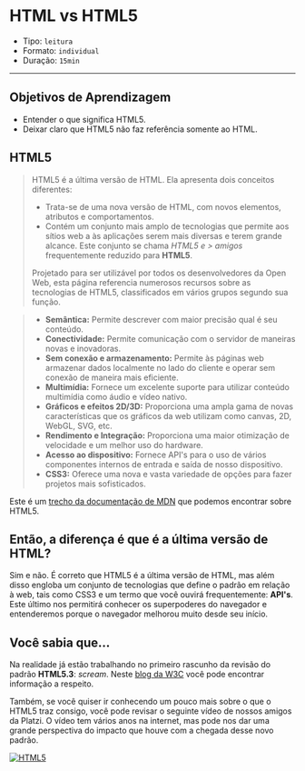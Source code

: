 # HTML vs HTML5

- Tipo: `leitura`
- Formato: `individual`
- Duração: `15min`

***

## Objetivos de Aprendizagem

- Entender o que significa HTML5.
- Deixar claro que HTML5 não faz referência somente ao HTML.

## HTML5

> HTML5 é a última versão de HTML. Ela apresenta dois conceitos diferentes:
>
> - Trata-se de uma nova versão de HTML, com novos elementos, atributos e comportamentos.
> - Contém um conjunto mais amplo de tecnologias que permite aos sítios web a às aplicações serem mais diversas e terem grande alcance. Este conjunto se chama _HTML5 e > amigos_ frequentemente reduzido para **HTML5**.
>
> Projetado para ser utilizável por todos os desenvolvedores da Open Web, esta página referencia numerosos recursos sobre as tecnologias de HTML5, classificados em vários grupos segundo sua função.

> - **Semântica:** Permite descrever com maior precisão qual é seu conteúdo.
> - **Conectividade:** Permite comunicação com o servidor de maneiras novas e inovadoras.
> - **Sem conexão e armazenamento:** Permite às páginas web armazenar dados localmente no lado do cliente e operar sem conexão de maneira mais eficiente.
> - **Multimídia:** Fornece um excelente suporte para utilizar conteúdo multimídia como áudio e vídeo nativo.
> - **Gráficos e efeitos 2D/3D:** Proporciona uma ampla gama de novas características que os gráficos da web utilizam como canvas, 2D, WebGL, SVG, etc.
> - **Rendimento e Integração:** Proporciona uma maior otimização de velocidade e um melhor uso do hardware.
> - **Acesso ao dispositivo:** Fornece API's para o uso de vários componentes internos de entrada e saída de nosso dispositivo.
> - **CSS3:** Oferece uma nova e vasta variedade de opções para fazer projetos mais sofisticados.
 
Este é um [trecho da documentação de MDN](https://developer.mozilla.org/es/docs/HTML/HTML5) que podemos encontrar sobre HTML5.

## Então, a diferença é que é a última versão de HTML?

Sim e não. É correto que HTML5 é a última versão de HTML, mas além disso engloba um conjunto de tecnologias que define o padrão em relação à web, tais como CSS3 e um termo que você ouvirá frequentemente: **API's**. Este último nos permitirá conhecer os superpoderes do navegador e entenderemos porque o navegador melhorou muito desde seu início.

## Você sabia que...

Na realidade já estão trabalhando no primeiro rascunho da revisão do padrão **HTML5.3**: _scream_. Neste [blog da W3C](https://www.w3.org/blog/2017/12/html-5-2-is-done-html-5-3-is-coming/) você pode encontrar informação a respeito.

Também, se você quiser ir conhecendo um pouco mais sobre o que o HTML5 traz consigo, você pode revisar o seguinte vídeo de nossos amigos da Platzi. O vídeo tem vários anos na internet, mas pode nos dar uma grande perspectiva do impacto que houve com a chegada desse novo padrão.

[![HTML5](https://img.youtube.com/vi/RBbviZLKEG0/0.jpg)](https://youtu.be/RBbviZLKEG0) 